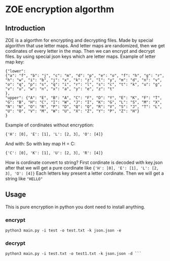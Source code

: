 # ZOE encryption algorthm

## Introduction
    
ZOE is a algorthm for encrypting and decrypting files.
Made by special algorithm that use letter maps.
And letter maps are randomized, then we get cordinates of every letter in the map.
Then we can encrypt and decrypt files. by using special json keys which are letter maps.
Example of letter map key:
```
{"lower": 
{"a": "f", "b": "j", "c": "m", "d": "p", "e": "o", "f": "h", "g": "r", "h": "w", "i": "b", "j": "x", "k": "z", "l": "y", "m": "d", "n": "v", "o": "q", "p": "s", "q": "i", "r": "l", "s": "c", "t": "k", "u": "g", "v": "u", "w": "n", "x": "a", "y": "e", "z": "t"
}, 
"upper": {"A": "E", "B": "A", "C": "F", "D": "Y", "E": "K", "F": "T", "G": "B", "H": "C", "I": "W", "J": "I", "K": "G", "L": "S", "M": "X", "N": "N", "O": "R", "P": "D", "Q": "Q", "R": "V", "S": "J", "T": "L", "U": "O", "V": "M", "W": "U", "X": "Z", "Y": "P", "Z": "H"}
}
```
Example of cordinates without encryption:
```
{'H': [0], 'E': [1], 'L': [2, 3], 'O': [4]}
```
And with:
So with key map H = C:
```
{'C': [0], 'K': [1], 'U': [2, 3], 'R': [4]}
```
How is cordinate convert to string?
First cordinate is decoded with key.json after that we will get a pure cordinate like ```{'H': [0], 'E': [1], 'L': [2, 3], 'O': [4]}```
Each letters key present a letter cordinate.
Then we will get a string like ```"HELLO"```
## Usage
This is pure encryption in python you dont need to install anything.
### encrypt
```
python3 main.py -i test -o test.txt -k json.json -e  
```
### decrypt
```
python3 main.py -i test.txt -o test1.txt -k json.json -d ```
